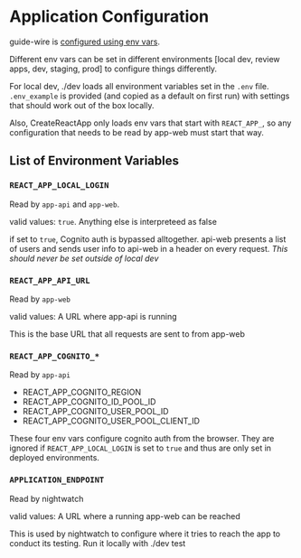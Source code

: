 # Application Configuration

guide-wire is [configured using env vars](https://12factor.net/config).

Different env vars can be set in different environments [local dev, review apps, dev, staging, prod] to configure things differently. 

For local dev, ./dev loads all environment variables set in the `.env` file. `.env_example` is provided (and copied as a default on first run) with settings that should work out of the box locally. 

Also, CreateReactApp only loads env vars that start with `REACT_APP_`, so any configuration that needs to be read by app-web must start that way. 

## List of Environment Variables

### `REACT_APP_LOCAL_LOGIN`
Read by `app-api` and `app-web`.

valid values: `true`. Anything else is interpreteed as false

if set to `true`, Cognito auth is bypassed alltogether. api-web presents a list of users and sends user info to api-web in a header on every request. *This should never be set outside of local dev*

### `REACT_APP_API_URL`
Read by `app-web`

valid values: A URL where app-api is running

This is the base URL that all requests are sent to from app-web

### `REACT_APP_COGNITO_*`
Read by `app-api`

* REACT_APP_COGNITO_REGION
* REACT_APP_COGNITO_ID_POOL_ID
* REACT_APP_COGNITO_USER_POOL_ID
* REACT_APP_COGNITO_USER_POOL_CLIENT_ID

These four env vars configure cognito auth from the browser. They are ignored if `REACT_APP_LOCAL_LOGIN` is set to `true` and thus are only set in deployed environments.


### `APPLICATION_ENDPOINT`
Read by nightwatch

valid values: A URL where a running app-web can be reached

This is used by nightwatch to configure where it tries to reach the app to conduct its testing. Run it locally with ./dev test
